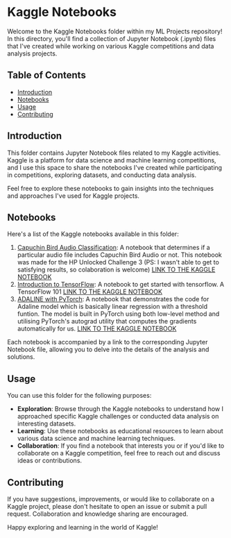 # Kaggle Notebooks

Welcome to the Kaggle Notebooks folder within my ML Projects repository! In this directory, you'll find a collection of Jupyter Notebook (.ipynb) files that I've created while working on various Kaggle competitions and data analysis projects.

## Table of Contents

- [Introduction](#introduction)
- [Notebooks](#notebooks)
- [Usage](#usage)
- [Contributing](#contributing)

## Introduction

This folder contains Jupyter Notebook files related to my Kaggle activities. Kaggle is a platform for data science and machine learning competitions, and I use this space to share the notebooks I've created while participating in competitions, exploring datasets, and conducting data analysis.

Feel free to explore these notebooks to gain insights into the techniques and approaches I've used for Kaggle projects.

## Notebooks

Here's a list of the Kaggle notebooks available in this folder:

1. [Capuchin Bird Audio Classification](capuchinbird_audio_classification.ipynb): A notebook that determines if a particular audio file includes Capuchin Bird Audio or not. This notebook was made for the HP Unlocked Challenge 3 (PS: I wasn't able to get to satisfying results, so colaboration is welcome) [LINK TO THE KAGGLE NOTEBOOK](https://www.kaggle.com/code/pranshavpatel/capuchinbird-audio-classification/notebook)
2. [Introduction to TensorFlow](intro-to-tensorflow.ipynb): A notebook to get started with tensorflow. A TensorFlow 101 [LINK TO THE KAGGLE NOTEBOOK](https://www.kaggle.com/code/pranshavpatel/intro-to-tensorflow/notebook)
3. [ADALINE with PyTorch](Adaline_PyTorch.ipynb): A notebook that demonstrates the code for Adaline model which is basically linear regression with a threshold funtion. The model is built in PyTorch using both low-level method and utilising PyTorch's autograd utility that computes the gradients automatically for us. [LINK TO THE KAGGLE NOTEBOOK](https://www.kaggle.com/code/pranshavpatel/adaline-with-pytorch/notebook)

Each notebook is accompanied by a link to the corresponding Jupyter Notebook file, allowing you to delve into the details of the analysis and solutions.

## Usage

You can use this folder for the following purposes:

- **Exploration**: Browse through the Kaggle notebooks to understand how I approached specific Kaggle challenges or conducted data analysis on interesting datasets.
- **Learning**: Use these notebooks as educational resources to learn about various data science and machine learning techniques.
- **Collaboration**: If you find a notebook that interests you or if you'd like to collaborate on a Kaggle competition, feel free to reach out and discuss ideas or contributions.

## Contributing

If you have suggestions, improvements, or would like to collaborate on a Kaggle project, please don't hesitate to open an issue or submit a pull request. Collaboration and knowledge sharing are encouraged.

Happy exploring and learning in the world of Kaggle!

